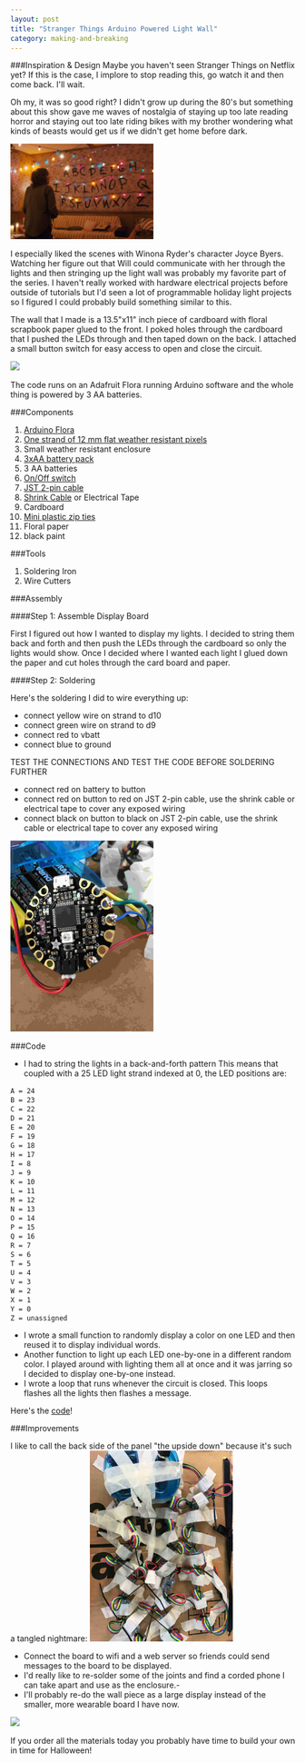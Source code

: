 ```yaml
---
layout: post
title: "Stranger Things Arduino Powered Light Wall"
category: making-and-breaking
---
```


###Inspiration & Design
Maybe you haven't seen Stranger Things on Netflix yet? If this is the case, I implore to stop reading this, go watch it and then come back. I'll wait.

Oh my, it was so good right? I didn't grow up during the 80's but something about this show gave me waves of nostalgia of staying up too late reading horror and staying out too late riding bikes with my brother wondering what kinds of beasts would get us if we didn't get home before dark.



<img style="float: center; height: auto; width: 50%" src="/assets/img/stranger_things/screenshot-xmas-lights.jpg">

I especially liked the scenes with Winona Ryder's character Joyce Byers. Watching her figure out  that Will could communicate with her through the lights and then stringing up the light wall was probably my favorite part of the series. I haven't really worked with hardware electrical projects before outside of tutorials but I'd seen a lot of programmable holiday light projects so I figured I could probably build something similar to this.



The wall that I made is a 13.5"x11" inch piece of cardboard with floral scrapbook paper glued to the front. I poked holes through the cardboard that I pushed the LEDs through and then taped down on the back. I attached a small button switch for easy access to open and close the circuit.

<img style="float: center; height: auto; width: 50%" src="https://media.giphy.com/media/l3vRivx8Q9GhhAzaU/source.gif">


The code runs on an Adafruit Flora running Arduino software and the whole thing is powered by 3 AA batteries.


###Components
1. [Arduino Flora](https://www.adafruit.com/products/659)
2. [One strand of 12 mm flat weather resistant pixels](https://www.adafruit.com/products/738)
3. Small weather resistant enclosure
4. [3xAA battery pack](https://www.adafruit.com/products/771)
5. 3 AA batteries
5. [On/Off switch](https://www.adafruit.com/products/1490)
6. [JST 2-pin cable](https://www.adafruit.com/products/261)
7. [Shrink Cable](https://www.adafruit.com/products/1649) or Electrical Tape
7. Cardboard
8. [Mini plastic zip ties](	https://amzn.com/B008TVFHXC)
9. Floral paper
10. black paint

###Tools
1. Soldering Iron
2. Wire Cutters


###Assembly

####Step 1: Assemble Display Board

First I figured out how I wanted to display my lights. I decided to string them back and forth and then push the LEDs through the cardboard so only the lights would show. 
Once I decided where I wanted each light I glued down the paper and cut holes through the card board and paper.

####Step 2: Soldering

Here's the soldering I did to wire everything up:

- connect yellow wire on strand to d10
- connect green wire on strand to d9
- connect red to vbatt
- connect blue to ground

TEST THE CONNECTIONS AND TEST THE CODE BEFORE SOLDERING FURTHER

- connect red on battery to button
- connect red on button to red on JST 2-pin cable, use the shrink cable or electrical tape to cover any exposed wiring
- connect black on button to black on JST 2-pin cable, use the shrink cable or electrical tape to cover any exposed wiring

<img style="float: center; height: auto; width: 50%" src="/assets/img/stranger_things/flora.jpg">



###Code

- I had to string the lights in a back-and-forth pattern This means that coupled with a 25 LED light strand indexed at 0, the LED positions are:

```
A = 24
B = 23
C = 22
D = 21
E = 20
F = 19
G = 18
H = 17
I = 8
J = 9
K = 10
L = 11
M = 12
N = 13
O = 14
P = 15
Q = 16
R = 7
S = 6
T = 5
U = 4
V = 3
W = 2
X = 1
Y = 0
Z = unassigned
```
- I wrote a small function to randomly display a color on one LED and then reused it to display individual words.
- Another function to light up each LED one-by-one in a different random color. I played around with lighting them all at once and it was jarring so I decided to display one-by-one instead.
- I wrote a loop that runs whenever the circuit is closed. This loops flashes all the lights then flashes a message.

Here's the [code](https://github.com/KyFaSt/stranger_things)!

###Improvements

I like to call the back side of the panel "the upside down" because it's such a tangled nightmare:
<img style="float: center; height: auto; width: 50%" src="/assets/img/stranger_things/back_panel.jpg">

- Connect the board to wifi and a web server so friends could send messages to the board to be displayed.
- I'd really like to re-solder some of the joints and find a corded phone I can take apart and use as the enclosure.- 
- I'll probably re-do the wall piece as a large display instead of the smaller, more wearable board I have now.

<img style="float: center; height: auto; width: 100%" src="https://media.giphy.com/media/l3vRgNEayB62FDZAY/source.gif">

If you order all the materials today you probably have time to build your own in time for Halloween!


